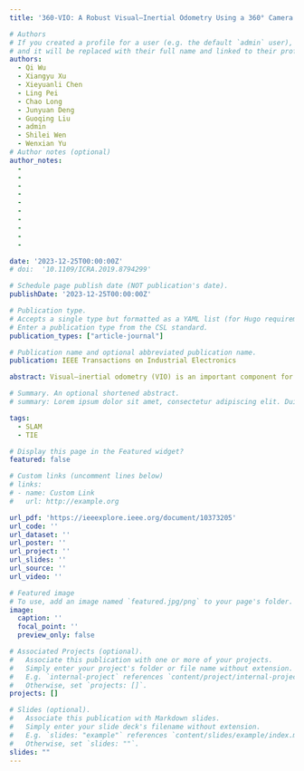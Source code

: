 ```yaml
---
title: '360-VIO: A Robust Visual–Inertial Odometry Using a 360° Camera'

# Authors
# If you created a profile for a user (e.g. the default `admin` user), write the username (folder name) here
# and it will be replaced with their full name and linked to their profile.
authors:
  - Qi Wu
  - Xiangyu Xu
  - Xieyuanli Chen
  - Ling Pei
  - Chao Long
  - Junyuan Deng
  - Guoqing Liu
  - admin
  - Shilei Wen
  - Wenxian Yu
# Author notes (optional)
author_notes:
  - 
  - 
  - 
  - 
  - 
  - 
  - 
  - 
  - 
  - 

date: '2023-12-25T00:00:00Z'
# doi:  '10.1109/ICRA.2019.8794299'

# Schedule page publish date (NOT publication's date).
publishDate: '2023-12-25T00:00:00Z'

# Publication type.
# Accepts a single type but formatted as a YAML list (for Hugo requirements).
# Enter a publication type from the CSL standard.
publication_types: ["article-journal"]

# Publication name and optional abbreviated publication name.
publication: IEEE Transactions on Industrial Electronics

abstract: Visual–inertial odometry (VIO) is an important component for robots working in industrial environments to obtain accurate and robust pose estimation. In this article, we introduce a novel VIO algorithm designed specifically for 360° cameras, exploiting their wide field of view. We build our algorithm based on an EKF-based filtering framework and propose a novel measurement model for 360° camera leveraging the reprojection error on the tangent plane of the spherical surface. By this, our 360-VIO effectively mitigates errors caused by the image distortion and fully exploit the omnidirectional observation, resulting in superior accuracy and robustness toward illumination changes and fast camera movements. To the best of our knowledge, no public 360-based visual–inertial dataset is currently available. To address this gap, we have constructed a novel 360° camera dataset under different challenging environments to evaluate the performance of our proposed algorithm. The results of our experiments demonstrate the impressive robustness and accuracy of our method compared with other state-of-the-art VIO methods across diverse and challenging environments.

# Summary. An optional shortened abstract.
# summary: Lorem ipsum dolor sit amet, consectetur adipiscing elit. Duis posuere tellus ac convallis placerat. Proin tincidunt magna sed ex sollicitudin condimentum.

tags:
  - SLAM
  - TIE

# Display this page in the Featured widget?
featured: false

# Custom links (uncomment lines below)
# links:
# - name: Custom Link
#   url: http://example.org

url_pdf: 'https://ieeexplore.ieee.org/document/10373205'
url_code: ''
url_dataset: ''
url_poster: ''
url_project: ''
url_slides: ''
url_source: ''
url_video: ''

# Featured image
# To use, add an image named `featured.jpg/png` to your page's folder.
image:
  caption: ''
  focal_point: ''
  preview_only: false

# Associated Projects (optional).
#   Associate this publication with one or more of your projects.
#   Simply enter your project's folder or file name without extension.
#   E.g. `internal-project` references `content/project/internal-project/index.md`.
#   Otherwise, set `projects: []`.
projects: []

# Slides (optional).
#   Associate this publication with Markdown slides.
#   Simply enter your slide deck's filename without extension.
#   E.g. `slides: "example"` references `content/slides/example/index.md`.
#   Otherwise, set `slides: ""`.
slides: ""
---
```

